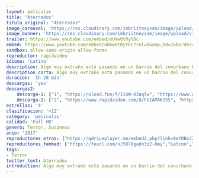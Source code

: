 ```yaml
---
layout: peliculas
title: "Aterrados"
titulo_original: "Aterrados"
image_carousel: 'https://res.cloudinary.com/imbriitneysam/image/upload/v1543189553/aterrados-poster-min.jpg'
image_banner: 'https://res.cloudinary.com/imbriitneysam/image/upload/v1543189554/aterrados-banner-min.jpg'
trailer: https://www.youtube.com/embed/oUmw0tRytDc
embed: https://www.youtube.com/embed/oUmw0tRytDc?rel=0&amp;hd=1&border=0&wmode=opaque&enablejsapi=1&modestbranding=1&controls=1&showinfo=1
sandbox: allow-same-origin allow-forms
reproductor: rapidvideo
idioma: 'Latino'
description: Algo muy extraño está pasando en un barrio del conurbano bonaerense. Objetos que se mueven, apariciones extrañas y cañerías que hablan son los primeros indicios de que lo Paranormal –así, en mayúsculas– vino para quedarse. Azorado, el Comisario Funes convoca a Mario Jano para que lo ayude a desentrañar el misterio. Se les unirán la doctora Albrec y el norteamericano Rosentok, formando un grupo de investigación que vivirá una verdadera escalada a la locura.
description_corta: Algo muy extraño está pasando en un barrio del conurbano bonaerense. Objetos que se mueven, apariciones extrañas y cañerías que hablan son los primeros indicios de que lo Paranormal –así, en mayúsculas– vino para quedarse. Azorado, el Comisario..
duracion: '1h 28 min'
descargas: 'yes'
descargas2:
    descarga-1: ["1", "https://oload.fun/f/IiUW-O3aqlw", "https://www.google.com/s2/favicons?domain=openload.co","OpenLoad","https://res.cloudinary.com/imbriitneysam/image/upload/v1541473684/mexico.png", "Latino", "Full HD"]
    descarga-2: ["2", "https://www.rapidvideo.com/d/FUIAMXK15S", "https://www.google.com/s2/favicons?domain=www.rapidvideo.com","RapidVideo","https://res.cloudinary.com/imbriitneysam/image/upload/v1541473684/mexico.png", "Latino", "HD"]
estrellas: '4'
clasificacion: '+12'
category: 'peliculas'
calidad: 'Full HD'
genero: Terror, Suspenso
anio: '2017'
reproductores_otros: ["https://gdriveplayer.me/embed2.php?link=9eYDBoJZTVtr0DYUveoX0AnFv%252B%252BHs4TgoQwquc2%252FpHGJxX9XfX2Ih9%252FYql5M4cEgI4c9JbFTmWutPrtJrlHiJTAY3rVFYnFpxOet5BgXbkFAYGjOMp6XO9I4N9Q2f%252B7he8dIhJoyz3oNiwBZq9y86Wk0F8F6RE5sZhoI1nDGGps4OKqEYF%252BpyyRJvRBFq4BBGXGdkHOxDFDTrebXL172Ew","Latino","https://player.premiumstream.live/player.php?id=NjY2&sub=","Latino","https://movcloud.net/embed/qf-jPTsGQFXP","Latino","https://mstream.press/2m8fubvkpjbq","Latino","https://mstream.press/tp1njw6k6g4o","Latino",]
reproductores_fembed: ["https://feurl.com/v/5878gadn3z2-8my","Latino","https://feurl.com/v/z71rytj2qw8d-rd","Latino","https://feurl.com/v/qy6j0sewr3dz76g","Latino"]
tags:
- Terror
twitter_text: Aterrados
introduction: Algo muy extraño está pasando en un barrio del conurbano bonaerense. Objetos que se mueven, apariciones extrañas y cañerías que hablan son los primeros indicios de que lo Paranormal –así, en mayúsculas– vino para quedarse. Azorado, el Comisario..
---
```



 







